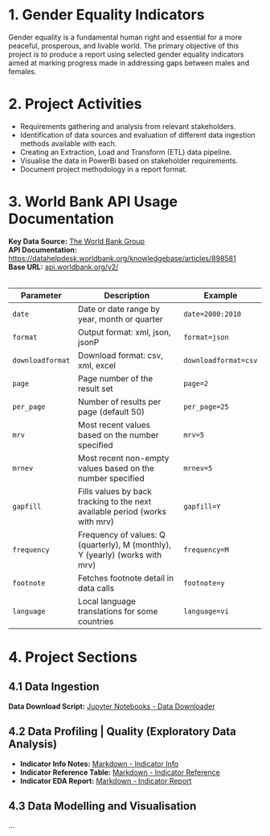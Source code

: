 # 1. Gender Equality Indicators
Gender equality is a fundamental human right and essential for a more peaceful, prosperous, and livable world. The primary objective of this project is to produce a report using selected gender equality indicators aimed at marking progress made in addressing gaps between males and females.
<br>

# 2. Project Activities
- Requirements gathering and analysis from relevant stakeholders.
- Identification of data sources and evaluation of different data ingestion methods available with each.
- Creating an Extraction, Load and Transform (ETL) data pipeline.
- Visualise the data in PowerBi based on stakeholder requirements.
- Document project methodology in a report format.

# 3. World Bank API Usage Documentation
**Key Data Source:** [The World Bank Group](https://data.worldbank.org/) <br/>
**API Documentation:** https://datahelpdesk.worldbank.org/knowledgebase/articles/898581<br/>
**Base URL:** <a href="api.worldbank.org/v2/">api.worldbank.org/v2/</a><br/><br/>

| Parameter | Description | Example |
| --- | --- | --- |
| `date` | Date or date range by year, month or quarter | `date=2000:2010` |
| `format` | Output format: xml, json, jsonP | `format=json` |
| `downloadformat` | Download format: csv, xml, excel | `downloadformat=csv` |
| `page` | Page number of the result set | `page=2` |
| `per_page` | Number of results per page (default 50) | `per_page=25` |
| `mrv` | Most recent values based on the number specified | `mrv=5` |
| `mrnev` | Most recent non-empty values based on the number specified | `mrnev=5` |
| `gapfill` | Fills values by back tracking to the next available period (works with mrv) | `gapfill=Y` |
| `frequency` | Frequency of values: Q (quarterly), M (monthly), Y (yearly) (works with mrv) | `frequency=M` |
| `footnote` | Fetches footnote detail in data calls | `footnote=y` |
| `language` | Local language translations for some countries | `language=vi` |

# 4. Project Sections
## 4.1 Data Ingestion
**Data Download Script:** [Jupyter Notebooks - Data Downloader](https://github.com/GKKalsi/GenderEquality/blob/main/01_data_ingestion/data-downloader.ipynb)

## 4.2 Data Profiling | Quality (Exploratory Data Analysis)
- **Indicator Info Notes:** [Markdown - Indicator Info](https://github.com/GKKalsi/GenderEquality/blob/main/02_data_profiling/data-profiling.md)
- **Indicator Reference Table:** [Markdown - Indicator Reference](https://github.com/GKKalsi/GenderEquality/blob/main/02_data_profiling/indicator-info.md)
- **Indicator EDA Report:** [Markdown - Indicator Report](https://github.com/GKKalsi/GenderEquality/blob/main/02_data_profiling/indicator-eda.md)

## 4.3 Data Modelling and Visualisation
...

